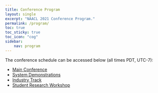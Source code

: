 ```yaml
---
title: Conference Program
layout: single
excerpt: "NAACL 2021 Conference Program."
permalink: /program/
toc: true
toc_sticky: true
toc_icon: "cog"
sidebar:
    nav: program
---
```


The conference schedule can be accessed below (all times PDT, UTC-7):

* [Main Conference](/conference-program/main/program.html)
* [System Demonstrations](/conference-program/demo/program.html)
* [Industry Track](/conference-program/industry/program.html)
* [Student Research Workshop](/conference-program/srw/program.html)
